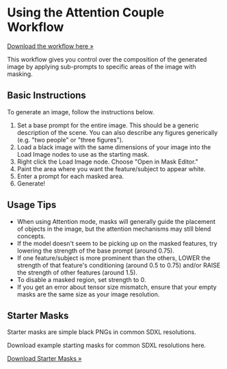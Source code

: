 # Using the Attention Couple Workflow

[Download the workflow here &raquo;](https://github.com/roblaughter/comfyui-workflows/blob/main/AttentionCouple.json)

This workflow gives you control over the composition of the generated image by applying sub-prompts to specific areas of the image with masking. 

## Basic Instructions
To generate an image, follow the instructions below. 

1. Set a base prompt for the entire image. This should be a generic description of the scene. You can also describe any figures generically (e.g. "two people" or "three figures").
2. Load a black image with the same dimensions of your image into the Load Image nodes to use as the starting mask. 
3. Right click the Load Image node. Choose "Open in Mask Editor."
4. Paint the area where you want the feature/subject to appear  white. 
5. Enter a prompt for each masked area. 
6. Generate!

## Usage Tips

* When using Attention mode, masks will generally guide the placement of objects in the image, but the attention mechanisms may still blend concepts. 
* If the model doesn't seem to be picking up on the masked features, try lowering the strength of the base prompt (around 0.75). 
* If one feature/subject is more prominent than the others, LOWER the strength of that feature's conditioning (around 0.5 to 0.75) and/or RAISE the strength of other features (around 1.5).
* To disable a masked region, set strength to 0. 
* If you get an error about tensor size mismatch, ensure that your empty masks are the same size as your image resolution. 

## Starter Masks
Starter masks are simple black PNGs in common SDXL resolutions. 

Download example starting masks for common SDXL resolutions here.

[Download Starter Masks &raquo;](https://github.com/roblaughter/comfyui-workflows/blob/main/docs/masks.zip)
